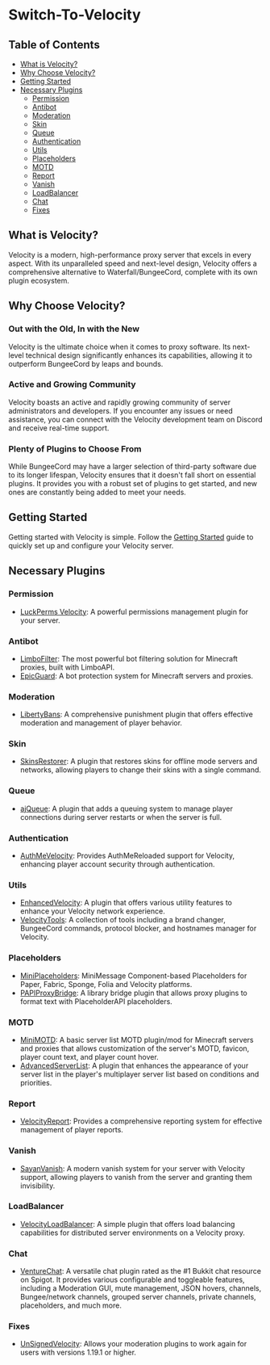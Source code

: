 # Switch-To-Velocity

## Table of Contents
- [What is Velocity?](#what-is-velocity)
- [Why Choose Velocity?](#why-choose-velocity)
- [Getting Started](#getting-started)
- [Necessary Plugins](#necessary-plugins)
  - [Permission](#permission)
  - [Antibot](#antibot)
  - [Moderation](#moderation)
  - [Skin](#skin)
  - [Queue](#queue)
  - [Authentication](#authentication)
  - [Utils](#utils)
  - [Placeholders](#placeholders)
  - [MOTD](#motd)
  - [Report](#report)
  - [Vanish](#vanish)
  - [LoadBalancer](#loadbalancer)
  - [Chat](#chat)
  - [Fixes](#fixes)

## What is Velocity?
Velocity is a modern, high-performance proxy server that excels in every aspect. With its unparalleled speed and next-level design, Velocity offers a comprehensive alternative to Waterfall/BungeeCord, complete with its own plugin ecosystem.

## Why Choose Velocity?
### Out with the Old, In with the New
Velocity is the ultimate choice when it comes to proxy software. Its next-level technical design significantly enhances its capabilities, allowing it to outperform BungeeCord by leaps and bounds.

### Active and Growing Community
Velocity boasts an active and rapidly growing community of server administrators and developers. If you encounter any issues or need assistance, you can connect with the Velocity development team on Discord and receive real-time support.

### Plenty of Plugins to Choose From
While BungeeCord may have a larger selection of third-party software due to its longer lifespan, Velocity ensures that it doesn't fall short on essential plugins. It provides you with a robust set of plugins to get started, and new ones are constantly being added to meet your needs.

## Getting Started
Getting started with Velocity is simple. Follow the [Getting Started](https://docs.papermc.io/velocity/getting-started) guide to quickly set up and configure your Velocity server.

## Necessary Plugins

### Permission
- [LuckPerms Velocity](https://luckperms.net/download): A powerful permissions management plugin for your server.

### Antibot
- [LimboFilter](https://github.com/Elytrium/LimboFilter/releases): The most powerful bot filtering solution for Minecraft proxies, built with LimboAPI.
- [EpicGuard](https://modrinth.com/plugin/epicguard): A bot protection system for Minecraft servers and proxies.

### Moderation
- [LibertyBans](https://modrinth.com/plugin/libertybans): A comprehensive punishment plugin that offers effective moderation and management of player behavior.

### Skin
- [SkinsRestorer](https://www.spigotmc.org/resources/skinsrestorer.2124/): A plugin that restores skins for offline mode servers and networks, allowing players to change their skins with a single command.

### Queue
- [ajQueue](https://modrinth.com/plugin/ajqueue): A plugin that adds a queuing system to manage player connections during server restarts or when the server is full.

### Authentication
- [AuthMeVelocity](https://modrinth.com/plugin/authmevelocity): Provides AuthMeReloaded support for Velocity, enhancing player account security through authentication.

### Utils
- [EnhancedVelocity](https://modrinth.com/plugin/enhancedvelocity): A plugin that offers various utility features to enhance your Velocity network experience.
- [VelocityTools](https://modrinth.com/plugin/velocitytools): A collection of tools including a brand changer, BungeeCord commands, protocol blocker, and hostnames manager for Velocity.

### Placeholders
- [MiniPlaceholders](https://modrinth.com/plugin/miniplaceholders): MiniMessage Component-based Placeholders for Paper, Fabric, Sponge, Folia and Velocity platforms.
- [PAPIProxyBridge](https://modrinth.com/plugin/papiproxybridge): A library bridge plugin that allows proxy plugins to format text with PlaceholderAPI placeholders.

### MOTD
- [MiniMOTD](https://modrinth.com/mod/minimotd): A basic server list MOTD plugin/mod for Minecraft servers and proxies that allows customization of the server's MOTD, favicon, player count text, and player count hover.
- [AdvancedServerList](https://modrinth.com/plugin/advancedserverlist): A plugin that enhances the appearance of your server list in the player's multiplayer server list based on conditions and priorities.

### Report
- [VelocityReport](https://modrinth.com/plugin/velocityreport): Provides a comprehensive reporting system for effective management of player reports.

### Vanish
- [SayanVanish](https://modrinth.com/plugin/sayanvanish): A modern vanish system for your server with Velocity support, allowing players to vanish from the server and granting them invisibility.

### LoadBalancer
- [VelocityLoadBalancer](https://github.com/bhopahk/VelocityLoadBalancer): A simple plugin that offers load balancing capabilities for distributed server environments on a Velocity proxy.

### Chat
- [VentureChat](https://www.spigotmc.org/resources/venturechat.771/): A versatile chat plugin rated as the #1 Bukkit chat resource on Spigot. It provides various configurable and toggleable features, including a Moderation GUI, mute management, JSON hovers, channels, Bungee/network channels, grouped server channels, private channels, placeholders, and much more.

### Fixes
- [UnSignedVelocity](https://modrinth.com/plugin/unsignedvelocity): Allows your moderation plugins to work again for users with versions 1.19.1 or higher.
